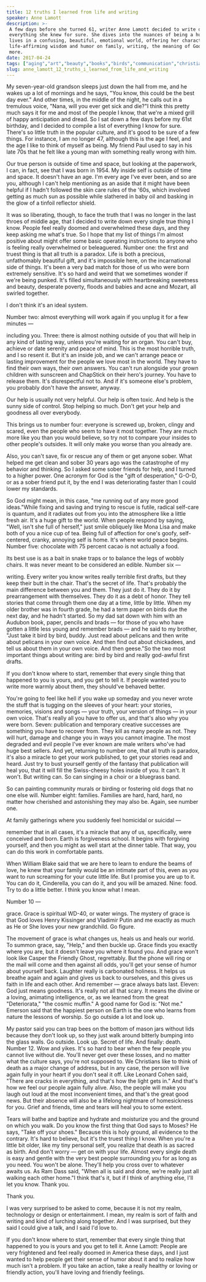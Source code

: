 ```yaml
---
title: 12 truths I learned from life and writing
speaker: Anne Lamott
description: >-
 A few days before she turned 61, writer Anne Lamott decided to write down
 everything she knew for sure. She dives into the nuances of being a human who
 lives in a confusing, beautiful, emotional world, offering her characteristic
 life-affirming wisdom and humor on family, writing, the meaning of God, death and
 more.
date: 2017-04-24
tags: ["aging","art","beauty","books","birds","communication","christianity","family","friendship","humanity","god","funny","love","personal-growth","self","writing","society"]
slug: anne_lamott_12_truths_i_learned_from_life_and_writing
---
```


My seven-year-old grandson sleeps just down the hall from me, and he wakes up a lot of
mornings and he says, "You know, this could be the best day ever." And other times, in the
middle of the night, he calls out in a tremulous voice, "Nana, will you ever get sick and
die?"I think this pretty much says it for me and most of the people I know, that we're a
mixed grill of happy anticipation and dread. So I sat down a few days before my 61st
birthday, and I decided to compile a list of everything I know for sure. There's so little
truth in the popular culture, and it's good to be sure of a few things. For instance, I am
no longer 47, although this is the age I feel, and the age I like to think of myself as
being. My friend Paul used to say in his late 70s that he felt like a young man with
something really wrong with him.

Our true person is outside of time and space, but looking at the paperwork, I can, in
fact, see that I was born in 1954. My inside self is outside of time and space. It doesn't
have an age. I'm every age I've ever been, and so are you, although I can't help
mentioning as an aside that it might have been helpful if I hadn't followed the skin care
rules of the '60s, which involved getting as much sun as possible while slathered in baby
oil and basking in the glow of a tinfoil reflector shield.

It was so liberating, though, to face the truth that I was no longer in the last throes of
middle age, that I decided to write down every single true thing I know. People feel
really doomed and overwhelmed these days, and they keep asking me what's true. So I hope
that my list of things I'm almost positive about might offer some basic operating
instructions to anyone who is feeling really overwhelmed or beleaguered. Number one: the
first and truest thing is that all truth is a paradox. Life is both a precious,
unfathomably beautiful gift, and it's impossible here, on the incarnational side of
things. It's been a very bad match for those of us who were born extremely sensitive. It's
so hard and weird that we sometimes wonder if we're being punked. It's filled
simultaneously with heartbreaking sweetness and beauty, desperate poverty, floods and
babies and acne and Mozart, all swirled together.

I don't think it's an ideal system.

Number two: almost everything will work again if you unplug it for a few minutes
—

including you. Three: there is almost nothing outside of you that will help in any kind of
lasting way, unless you're waiting for an organ. You can't buy, achieve or date serenity
and peace of mind. This is the most horrible truth, and I so resent it. But it's an inside
job, and we can't arrange peace or lasting improvement for the people we love most in the
world. They have to find their own ways, their own answers. You can't run alongside your
grown children with sunscreen and ChapStick on their hero's journey. You have to release
them. It's disrespectful not to. And if it's someone else's problem, you probably don't
have the answer, anyway.

Our help is usually not very helpful. Our help is often toxic. And help is the sunny side
of control. Stop helping so much. Don't get your help and goodness all over
everybody.

This brings us to number four: everyone is screwed up, broken, clingy and scared, even the
people who seem to have it most together. They are much more like you than you would
believe, so try not to compare your insides to other people's outsides. It will only make
you worse than you already are.

Also, you can't save, fix or rescue any of them or get anyone sober. What helped me get
clean and sober 30 years ago was the catastrophe of my behavior and thinking. So I asked
some sober friends for help, and I turned to a higher power. One acronym for God is the
"gift of desperation," G-O-D, or as a sober friend put it, by the end I was deteriorating
faster than I could lower my standards.

So God might mean, in this case, "me running out of any more good ideas."While fixing and
saving and trying to rescue is futile, radical self-care is quantum, and it radiates out
from you into the atmosphere like a little fresh air. It's a huge gift to the world. When
people respond by saying, "Well, isn't she full of herself," just smile obliquely like
Mona Lisa and make both of you a nice cup of tea. Being full of affection for one's goofy,
self-centered, cranky, annoying self is home. It's where world peace begins. Number five:
chocolate with 75 percent cacao is not actually a food.

Its best use is as a bait in snake traps or to balance the legs of wobbly chairs. It was
never meant to be considered an edible. Number six —

writing. Every writer you know writes really terrible first drafts, but they keep their
butt in the chair. That's the secret of life. That's probably the main difference between
you and them. They just do it. They do it by prearrangement with themselves. They do it as
a debt of honor. They tell stories that come through them one day at a time, little by
little. When my older brother was in fourth grade, he had a term paper on birds due the
next day, and he hadn't started. So my dad sat down with him with an Audubon book, paper,
pencils and brads — for those of you who have gotten a little less young and remember
brads — and he said to my brother, "Just take it bird by bird, buddy. Just read about
pelicans and then write about pelicans in your own voice. And then find out about
chickadees, and tell us about them in your own voice. And then geese."So the two most
important things about writing are: bird by bird and really god-awful first
drafts.

If you don't know where to start, remember that every single thing that happened to you is
yours, and you get to tell it. If people wanted you to write more warmly about them, they
should've behaved better.

You're going to feel like hell if you wake up someday and you never wrote the stuff that
is tugging on the sleeves of your heart: your stories, memories, visions and songs — your
truth, your version of things — in your own voice. That's really all you have to offer us,
and that's also why you were born. Seven: publication and temporary creative successes are
something you have to recover from. They kill as many people as not. They will hurt,
damage and change you in ways you cannot imagine. The most degraded and evil people I've
ever known are male writers who've had huge best sellers. And yet, returning to number
one, that all truth is paradox, it's also a miracle to get your work published, to get
your stories read and heard. Just try to bust yourself gently of the fantasy that
publication will heal you, that it will fill the Swiss-cheesy holes inside of you. It
can't. It won't. But writing can. So can singing in a choir or a bluegrass
band.

So can painting community murals or birding or fostering old dogs that no one else
will. Number eight: families. Families are hard, hard, hard, no matter how cherished and
astonishing they may also be. Again, see number one.

At family gatherings where you suddenly feel homicidal or suicidal —

remember that in all cases, it's a miracle that any of us, specifically, were conceived
and born. Earth is forgiveness school. It begins with forgiving yourself, and then you
might as well start at the dinner table. That way, you can do this work in comfortable
pants.

When William Blake said that we are here to learn to endure the beams of love, he knew
that your family would be an intimate part of this, even as you want to run screaming for
your cute little life. But I promise you are up to it. You can do it, Cinderella, you can
do it, and you will be amazed. Nine: food. Try to do a little better. I think you know what
I mean.

Number 10 —

grace. Grace is spiritual WD-40, or water wings. The mystery of grace is that God loves
Henry Kissinger and Vladimir Putin and me exactly as much as He or She loves your new
grandchild. Go figure.

The movement of grace is what changes us, heals us and heals our world. To summon grace,
say, "Help," and then buckle up. Grace finds you exactly where you are, but it doesn't
leave you where it found you. And grace won't look like Casper the Friendly Ghost,
regrettably. But the phone will ring or the mail will come and then against all odds,
you'll get your sense of humor about yourself back. Laughter really is carbonated
holiness. It helps us breathe again and again and gives us back to ourselves, and this
gives us faith in life and each other. And remember — grace always bats last. Eleven: God
just means goodness. It's really not all that scary. It means the divine or a loving,
animating intelligence, or, as we learned from the great "Deteriorata," "the cosmic
muffin." A good name for God is: "Not me." Emerson said that the happiest person on Earth
is the one who learns from nature the lessons of worship. So go outside a lot and look
up.

My pastor said you can trap bees on the bottom of mason jars without lids because they
don't look up, so they just walk around bitterly bumping into the glass walls. Go outside.
Look up. Secret of life. And finally: death. Number 12. Wow and yikes. It's so hard to bear
when the few people you cannot live without die. You'll never get over these losses, and
no matter what the culture says, you're not supposed to. We Christians like to think of
death as a major change of address, but in any case, the person will live again fully in
your heart if you don't seal it off. Like Leonard Cohen said, "There are cracks in
everything, and that's how the light gets in." And that's how we feel our people again
fully alive. Also, the people will make you laugh out loud at the most inconvenient times,
and that's the great good news. But their absence will also be a lifelong nightmare of
homesickness for you. Grief and friends, time and tears will heal you to some
extent.

Tears will bathe and baptize and hydrate and moisturize you and the ground on which you
walk. Do you know the first thing that God says to Moses? He says, "Take off your shoes."
Because this is holy ground, all evidence to the contrary. It's hard to believe, but it's
the truest thing I know. When you're a little bit older, like my tiny personal self, you
realize that death is as sacred as birth. And don't worry — get on with your life. Almost
every single death is easy and gentle with the very best people surrounding you for as
long as you need. You won't be alone. They'll help you cross over to whatever awaits us.
As Ram Dass said, "When all is said and done, we're really just all walking each other
home."I think that's it, but if I think of anything else, I'll let you know. Thank
you.

Thank you.

I was very surprised to be asked to come, because it is not my realm, technology or design
or entertainment. I mean, my realm is sort of faith and writing and kind of lurching along
together. And I was surprised, but they said I could give a talk, and I said I'd love
to.

If you don't know where to start, remember that every single thing that happened to you is
yours and you get to tell it. Anne Lamott: People are very frightened and feel really
doomed in America these days, and I just wanted to help people get their sense of humor
about it and to realize how much isn't a problem. If you take an action, take a really
healthy or loving or friendly action, you'll have loving and friendly feelings.

<!--
ad_duration=3.33
event="TED2017"
external_start_time=0
has_talk_citation=0
intro_duration=11.82
is_subtitle_required="False"
is_talk_featured="True"
language="en"
language_swap="False"
native_language="en"
number_of_related_talks=6
number_of_speakers=1
number_of_subtitled_videos=30
number_of_tags=17
number_of_talk_download_languages=30
number_of_talk_more_resources=2
number_of_talk_recommendations=0
number_of_talks_take_actions=0
post_ad_duration=0.83
published_timestamp="2017-06-09 15:06:36"
recording_date="2017-04-24"
speaker_description="Novelist, essayist"
speaker_is_published=1
speaker_name="Anne Lamott"
talk_name="12 truths I learned from life and writing"
talks_tags=["aging","art","beauty","books","birds","communication","christianity","family","friendship","humanity","god","funny","love","personal-growth","self","writing","society"]
talks_take_action=[]
url_audio="https://download.ted.com/talks/AnneLamott_2017.mp3?apikey=acme-roadrunner"
url_photo_speaker="https://pe.tedcdn.com/images/ted/12edd0c16dd77734c8eb5d56c88bb79e3852b497_254x191.jpg"
url_photo_talk="https://s3.amazonaws.com/talkstar-photos/uploads/dca6daee-a3ba-458d-a5d2-2a7dc16d5349/AnneLamott_2017-embed.jpg"
url_webpage="https://www.ted.com/talks/anne_lamott_12_truths_i_learned_from_life_and_writing"
video_type_name="TED Stage Talk"
-->